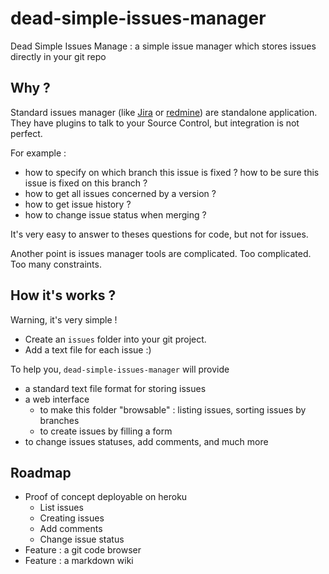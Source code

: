 dead-simple-issues-manager
=========================

Dead Simple Issues Manage : a simple issue manager which stores issues directly in your git repo

Why ?
---

Standard issues manager (like [Jira](https://www.atlassian.com/fr/software/jira) or [redmine](http://www.redmine.org/)) are standalone application.
They have plugins to talk to your Source Control, but integration is not perfect.

For example :
* how to specify on which branch this issue is fixed ? how to be sure this issue is fixed on this branch ?
* how to get all issues concerned by a version ?
* how to get issue history ?
* how to change issue status when merging ?

It's very easy to answer to theses questions for code, but not for issues.

Another point is issues manager tools are complicated. Too complicated. Too many constraints.

How it's works ?
---

Warning, it's very simple !

* Create an ``issues`` folder into your git project.
* Add a text file for each issue :)

To help you, ``dead-simple-issues-manager`` will provide
* a standard text file format for storing issues
* a web interface
  * to make this folder "browsable" : listing issues, sorting issues by branches
  * to create issues by filling a form
 * to change issues statuses, add comments, and much more

Roadmap
---

* Proof of concept deployable on heroku
  * List issues
  * Creating issues
  * Add comments
  * Change issue status
* Feature : a git code browser
* Feature : a markdown wiki




